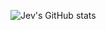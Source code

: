 ![Jev's GitHub stats](https://github-readme-stats.vercel.app/api?username=baldm0mma&count_private=true&show_icons=true&theme=synthwave)
